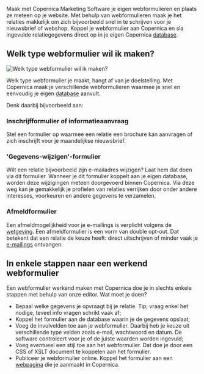 Maak met Copernica Marketing Software je eigen webformulieren en plaats
ze meteen op je website. Met behulp van webformulieren maak je het
relaties makkelijk om zich bijvoorbeeld snel in te schrijven voor je
nieuwsbrief of webshop. Koppel je webformulier aan Copernica en sla
ingevulde relatiegegevens direct op in je eigen Copernica
[database](./creating-your-own-databases.md "Je eigen database maken en beheren").

Welk type webformulier wil ik maken?
------------------------------------

![Welk type webformulier wil ik
maken?](../images/nl-verschillende-soorten-webformulieren-thumb.png "Welk type webformulier wil ik maken?")

Welk type webformulier je maakt, hangt af van je doelstelling. Met
Copernica maak je verschillende webformulieren waarmee je snel en
eenvoudig je eigen
[database](./creating-your-own-databases.md "Je eigen database maken en beheren")
aanvult.

Denk daarbij bijvoorbeeld aan:

### Inschrijfformulier of informatieaanvraag

Stel een formulier op waarmee een relatie een brochure kan aanvragen of
zich inschrijft voor je maandelijkse nieuwsbrief.

### 'Gegevens-wijzigen'-formulier

Wilt een relatie bijvoorbeeld zijn e-mailadres wijzigen? Laat hem dat
doen via dit formulier. Wanneer je dit formulier koppelt aan je eigen
database, worden deze wijzigingen meteen doorgevoerd binnen Copernica.
Via deze weg kan je gemakkelijk je profielen van relaties verrijken door
onder andere interesses, voorkeuren en andere gegevens te verzamelen.

### Afmeldformulier

Een afmeldmogelijkheid voor je e-mailings is verplicht volgens de
[wetgeving](./legislation.md "E-mail wetgeving").
Een afmeldformulier is een vorm van double opt-out. Dat betekent dat een
relatie de keuze heeft: direct uitschrijven of minder vaak je
[e-mailings](./emailings.md "E-mailings")
ontvangen.

In enkele stappen naar een werkend webformulier
-----------------------------------------------

Een webformulier werkend maken met Copernica doe je in slechts enkele
stappen met behulp van onze editor. Wat moet je doen?

-   Bepaal welke gegevens je opvraagt bij je relatie. Tip; vraag enkel
    het nodige, teveel info vragen schrikt vaak af;
-   Koppel het formulier aan de database waarin je de gegevens opslaat;
-   Voeg de invulvelden toe aan je webformulier. Daarbij heb je keuze
    uit verschillende type velden zoals e-mail, wachtwoord en datum. De
    software controleert voor je of de juiste waarden worden ingevuld;
-   Voeg eventueel een stijl toe aan het webformulier. Dat doe je door
    een CSS of XSLT document te koppelen aan het formulier.
-   Publiceer je webformulier online. Koppel het formulier aan een
    [webpagina](./create-and-publish-your-own-web-pages.md "Je eigen webpagina's maken en beheren")
    die je aanmaakt in Copernica.

